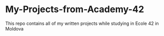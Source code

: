 # My-Projects-from-Academy-42
This repo contains all of my written projects while studying in Ecole 42 in Moldova
